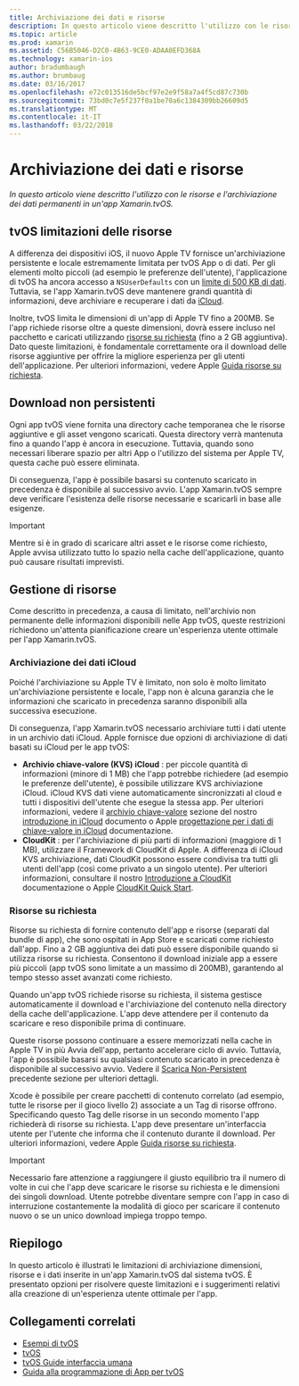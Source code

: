 ```yaml
---
title: Archiviazione dei dati e risorse
description: In questo articolo viene descritto l'utilizzo con le risorse e l'archiviazione dei dati permanenti in un'app Xamarin.tvOS.
ms.topic: article
ms.prod: xamarin
ms.assetid: C56B5046-D2C0-4B63-9CE0-ADAA0EFD368A
ms.technology: xamarin-ios
author: bradumbaugh
ms.author: brumbaug
ms.date: 03/16/2017
ms.openlocfilehash: e72c013516de5bcf97e2e9f58a7a4f5cd87c730b
ms.sourcegitcommit: 73bd0c7e5f237f0a1be70a6c1384309bb26609d5
ms.translationtype: MT
ms.contentlocale: it-IT
ms.lasthandoff: 03/22/2018
---
```

# <a name="resources-and-data-storage"></a>Archiviazione dei dati e risorse

_In questo articolo viene descritto l'utilizzo con le risorse e l'archiviazione dei dati permanenti in un'app Xamarin.tvOS._

<a name="tvOS-Resource-Limitations" />

## <a name="tvos-resource-limitations"></a>tvOS limitazioni delle risorse

A differenza dei dispositivi iOS, il nuovo Apple TV fornisce un'archiviazione persistente e locale estremamente limitata per tvOS App o di dati. Per gli elementi molto piccoli (ad esempio le preferenze dell'utente), l'applicazione di tvOS ha ancora accesso a `NSUserDefaults` con un [limite di 500 KB di dati](https://forums.developer.apple.com/message/50696#50696). Tuttavia, se l'app Xamarin.tvOS deve mantenere grandi quantità di informazioni, deve archiviare e recuperare i dati da [iCloud](#iCloud-Data-Storage).

Inoltre, tvOS limita le dimensioni di un'app di Apple TV fino a 200MB. Se l'app richiede risorse oltre a queste dimensioni, dovrà essere incluso nel pacchetto e caricati utilizzando [risorse su richiesta](#On-Demand-Resources) (fino a 2 GB aggiuntiva). Dato queste limitazioni, è fondamentale correttamente ora il download delle risorse aggiuntive per offrire la migliore esperienza per gli utenti dell'applicazione. Per ulteriori informazioni, vedere Apple [Guida risorse su richiesta](https://developer.apple.com/library/prerelease/tvos/documentation/FileManagement/Conceptual/On_Demand_Resources_Guide/index.html#//apple_ref/doc/uid/TP40015083).

<a name="Non-Persistent-Downloads" />

## <a name="non-persistent-downloads"></a>Download non persistenti

Ogni app tvOS viene fornita una directory cache temporanea che le risorse aggiuntive e gli asset vengono scaricati. Questa directory verrà mantenuta fino a quando l'app è ancora in esecuzione. Tuttavia, quando sono necessari liberare spazio per altri App o l'utilizzo del sistema per Apple TV, questa cache può essere eliminata.

Di conseguenza, l'app è possibile basarsi su contenuto scaricato in precedenza è disponibile al successivo avvio. L'app Xamarin.tvOS sempre deve verificare l'esistenza delle risorse necessarie e scaricarli in base alle esigenze.

> [!IMPORTANT]
> Mentre si è in grado di scaricare altri asset e le risorse come richiesto, Apple avvisa utilizzato tutto lo spazio nella cache dell'applicazione, quanto può causare risultati imprevisti.




<a name="Managing-Resources" />

## <a name="managing-resources"></a>Gestione di risorse

Come descritto in precedenza, a causa di limitato, nell'archivio non permanente delle informazioni disponibili nelle App tvOS, queste restrizioni richiedono un'attenta pianificazione creare un'esperienza utente ottimale per l'app Xamarin.tvOS.

<a name="iCloud-Data-Storage" />

### <a name="icloud-data-storage"></a>Archiviazione dei dati iCloud

Poiché l'archiviazione su Apple TV è limitato, non solo è molto limitato un'archiviazione persistente e locale, l'app non è alcuna garanzia che le informazioni che scaricato in precedenza saranno disponibili alla successiva esecuzione.

Di conseguenza, l'app Xamarin.tvOS necessario archiviare tutti i dati utente in un archivio dati iCloud. Apple fornisce due opzioni di archiviazione di dati basati su iCloud per le app tvOS:

- **Archivio chiave-valore (KVS) iCloud** : per piccole quantità di informazioni (minore di 1 MB) che l'app potrebbe richiedere (ad esempio le preferenze dell'utente), è possibile utilizzare KVS archiviazione iCloud. iCloud KVS dati viene automaticamente sincronizzati al cloud e tutti i dispositivi dell'utente che esegue la stessa app. Per ulteriori informazioni, vedere il [archivio chiave-valore](~/ios/data-cloud/introduction-to-icloud.md) sezione del nostro [introduzione in iCloud](~/ios/data-cloud/introduction-to-icloud.md) documento o Apple [progettazione per i dati di chiave-valore in iCloud](https://developer.apple.com/library/prerelease/tvos/documentation/General/Conceptual/iCloudDesignGuide/Chapters/DesigningForKey-ValueDataIniCloud.html#//apple_ref/doc/uid/TP40012094-CH7) documentazione.
- **CloudKit** : per l'archiviazione di più parti di informazioni (maggiore di 1 MB), utilizzare il Framework di CloudKit di Apple. A differenza di iCloud KVS archiviazione, dati CloudKit possono essere condivisa tra tutti gli utenti dell'app (così come privato a un singolo utente). Per ulteriori informazioni, consultare il nostro [Introduzione a CloudKit](~/ios/data-cloud/intro-to-cloudkit.md) documentazione o Apple [CloudKit Quick Start](https://developer.apple.com/library/prerelease/tvos/documentation/DataManagement/Conceptual/CloudKitQuickStart/Introduction/Introduction.html#//apple_ref/doc/uid/TP40014987).

<a name="On-Demand-Resources" />

### <a name="on-demand-resources"></a>Risorse su richiesta

Risorse su richiesta di fornire contenuto dell'app e risorse (separati dal bundle di app), che sono ospitati in App Store e scaricati come richiesto dall'app. Fino a 2 GB aggiuntiva dei dati può essere disponibile quando si utilizza risorse su richiesta. Consentono il download iniziale app a essere più piccoli (app tvOS sono limitate a un massimo di 200MB), garantendo al tempo stesso asset avanzati come richiesto.

Quando un'app tvOS richiede risorse su richiesta, il sistema gestisce automaticamente il download e l'archiviazione del contenuto nella directory della cache dell'applicazione. L'app deve attendere per il contenuto da scaricare e reso disponibile prima di continuare.

Queste risorse possono continuare a essere memorizzati nella cache in Apple TV in più Avvia dell'app, pertanto accelerare ciclo di avvio. Tuttavia, l'app è possibile basarsi su qualsiasi contenuto scaricato in precedenza è disponibile al successivo avvio. Vedere il [Scarica Non-Persistent](#Non-Persistent-Downloads) precedente sezione per ulteriori dettagli.

Xcode è possibile per creare pacchetti di contenuto correlato (ad esempio, tutte le risorse per il gioco livello 2) associate a un Tag di risorse offrono. Specificando questo Tag delle risorse in un secondo momento l'app richiederà di risorse su richiesta. L'app deve presentare un'interfaccia utente per l'utente che informa che il contenuto durante il download. Per ulteriori informazioni, vedere Apple [Guida risorse su richiesta](https://developer.apple.com/library/prerelease/tvos/documentation/FileManagement/Conceptual/On_Demand_Resources_Guide/index.html#//apple_ref/doc/uid/TP40015083).

> [!IMPORTANT]
> Necessario fare attenzione a raggiungere il giusto equilibrio tra il numero di volte in cui che l'app deve scaricare le risorse su richiesta e le dimensioni dei singoli download. Utente potrebbe diventare sempre con l'app in caso di interruzione costantemente la modalità di gioco per scaricare il contenuto nuovo o se un unico download impiega troppo tempo.




<a name="Summary" />

## <a name="summary"></a>Riepilogo

In questo articolo è illustrati le limitazioni di archiviazione dimensioni, risorse e i dati inserite in un'app Xamarin.tvOS dal sistema tvOS. È presentato opzioni per risolvere queste limitazioni e i suggerimenti relativi alla creazione di un'esperienza utente ottimale per l'app.



## <a name="related-links"></a>Collegamenti correlati

- [Esempi di tvOS](https://developer.xamarin.com/samples/tvos/all/)
- [tvOS](https://developer.apple.com/tvos/)
- [tvOS Guide interfaccia umana](https://developer.apple.com/tvos/human-interface-guidelines/)
- [Guida alla programmazione di App per tvOS](https://developer.apple.com/library/prerelease/tvos/documentation/General/Conceptual/AppleTV_PG/)
